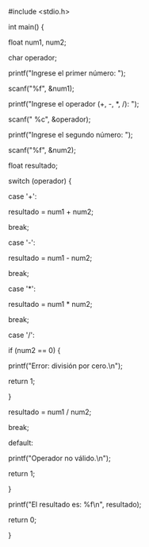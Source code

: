 #include <stdio.h>

int main() {

float num1, num2;

char operador;

printf("Ingrese el primer número: ");

scanf("%f", &num1);

printf("Ingrese el operador (+, -, *, /): ");

scanf(" %c", &operador);

printf("Ingrese el segundo número: ");

scanf("%f", &num2);

float resultado;

switch (operador) {

case '+':

resultado = num1 + num2;

break;

case '-':

resultado = num1 - num2;

break;

case '*':

resultado = num1 * num2;

break;

case '/':

if (num2 == 0) {

printf("Error: división por cero.\n");

return 1;

}

resultado = num1 / num2;

break;

default:

printf("Operador no válido.\n");

return 1;

}

printf("El resultado es: %f\n", resultado);

return 0;

}

